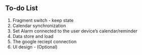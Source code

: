## To-do List
1. Fragment switch - keep state  
2. Calendar synchronization  
3. Set Alarm  connected to the user device’s calendar/reminder
4. Data store and load
5. The google reciept connection
6. UI design - (Optional)
